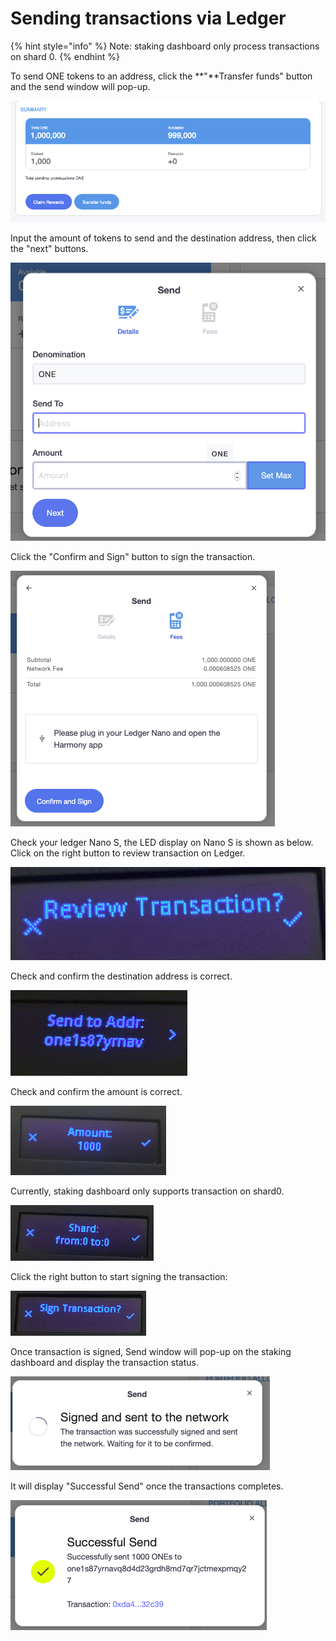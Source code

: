# Sending transactions via Ledger

{% hint style="info" %}
Note: staking dashboard only process transactions on shard 0.
{% endhint %}

To send ONE tokens to an address, click the **"**Transfer funds" button and the send window will pop-up.

![](../../../.gitbook/assets/image%20%28133%29.png)

Input the amount of tokens to send and the destination address, then click the "next" buttons.

![](../../../.gitbook/assets/image%20%28124%29.png)

Click the "Confirm and Sign" button to sign the transaction.

![](../../../.gitbook/assets/image%20%2833%29.png)

Check your ledger Nano S, the LED display on Nano S is shown as below.  Click on the right button to review transaction on Ledger.

![](../../../.gitbook/assets/image%20%2825%29.png)

Check and confirm the destination address is correct.

![](../../../.gitbook/assets/image%20%28126%29.png)

Check and confirm the amount is correct.

![](../../../.gitbook/assets/image%20%28138%29.png)

Currently, staking dashboard only supports transaction on shard0.

![](../../../.gitbook/assets/image%20%2836%29.png)

Click the right button to start signing the transaction:

![](../../../.gitbook/assets/image%20%2880%29.png)

Once transaction is signed, Send window will pop-up on the staking dashboard and display the transaction status.

![](../../../.gitbook/assets/image%20%2889%29.png)

 It will display "Successful Send" once the transactions completes.

![](../../../.gitbook/assets/image%20%28153%29.png)

